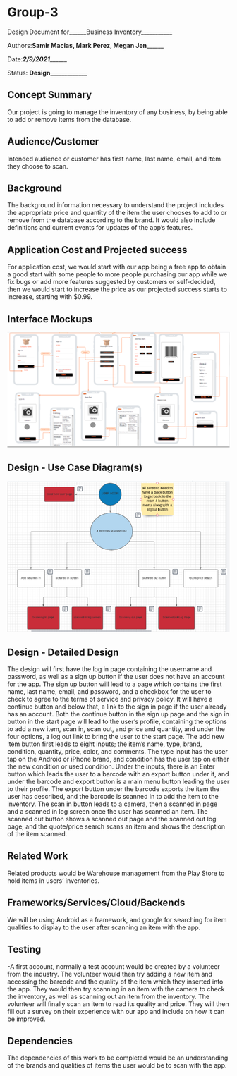 # Group-3

Design Document for______Business Inventory___________

Authors:____Samir Macias, Mark Perez, Megan Jen__________

Date:_____2/9/2021___________

Status: __Design_______________


## Concept Summary

Our project is going to manage the inventory of any business, by being able to add or remove items from the database.

## Audience/Customer

Intended audience or customer has first name, last name, email, and item they choose to scan.


## Background

The background information necessary to understand the project includes the appropriate price and quantity of the item the user chooses to add to or remove from the database according to the brand. It would also include definitions and current events for updates of the app’s features.

## Application Cost and Projected success

For application cost, we would start with our app being a free app to obtain a good start with some people to more people purchasing our app while we fix bugs or add more features suggested by customers or self-decided, then we would start to increase the price as our projected success starts to increase, starting with $0.99.


## Interface Mockups

![interface](interface.PNG)

 


## Design - Use Case Diagram(s) 

![diagram](diagram.PNG)

 

## Design - Detailed Design

The design will first have the log in page containing the username and password, as well as a sign up button if the user does not have an account for the app. The sign up button will lead to a page which contains the first name, last name, email, and password, and a checkbox for the user to check to agree to the terms of service and privacy policy. It will have a continue button and below that, a link to the sign in page if the user already has an account. Both the continue button in the sign up page and the sign in button in the start page will lead to the user’s profile, containing the options to add a new item, scan in, scan out, and price and quantity, and under the four options, a log out link to bring the user to the start page. The add new item button first leads to eight inputs; the item’s name, type, brand, condition, quantity, price, color, and comments. The type input has the user tap on the Android or iPhone brand, and condition has the user tap on either the new condition or used condition. Under the inputs, there is an Enter button which leads the user to a barcode with an export button under it, and under the barcode and export button is a main menu button leading the user to their profile. The export button under the barcode exports the item the user has described, and the barcode is scanned in to add the item to the inventory. The scan in button leads to a camera, then a scanned in page and a scanned in log screen once the user has scanned an item. The scanned out button shows a scanned out page and the scanned out log page, and the quote/price search scans an item and shows the description of the item scanned.


## Related Work

Related products would be Warehouse management from the Play Store to hold items in users’ inventories.


## Frameworks/Services/Cloud/Backends

We will be using Android as a framework, and google for searching for item qualities to display to the user after scanning an item with the app.



## Testing

-A first account, normally a test account would be created by a volunteer from the industry. The volunteer would then try adding a new item and accessing the barcode and the quality of the item which they inserted into the app. They would then try scanning in an item with the camera to check the inventory, as well as scanning out an item from the inventory. The volunteer will finally scan an item to read its quality and price. They will then fill out a survey on their experience with our app and include on how it can be improved.



## Dependencies

The dependencies of this work to be completed would be an understanding of the brands and qualities of items the user would be to scan with the app.
